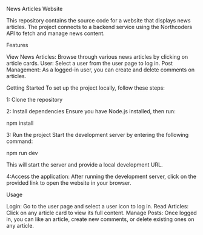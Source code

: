 News Articles Website

This repository contains the source code for a website that displays news articles. The project connects to a backend service using the Northcoders API to fetch and manage news content.

Features

View News Articles: Browse through various news articles by clicking on article cards.
User: Select a user from the user page to log in.
Post Management: As a logged-in user, you can create and delete comments on articles.

Getting Started
To set up the project locally, follow these steps:

1: Clone the repository

2: Install dependencies
Ensure you have Node.js installed, then run:

npm install


3: Run the project
Start the development server by entering the following command:

npm run dev

This will start the server and provide a local development URL.

4:Access the application:
After running the development server, click on the provided link to open the website in your browser.


Usage

Login: Go to the user page and select a user icon to log in.
Read Articles: Click on any article card to view its full content.
Manage Posts: Once logged in, you can like an article, create new comments, or delete existing ones on any article.



